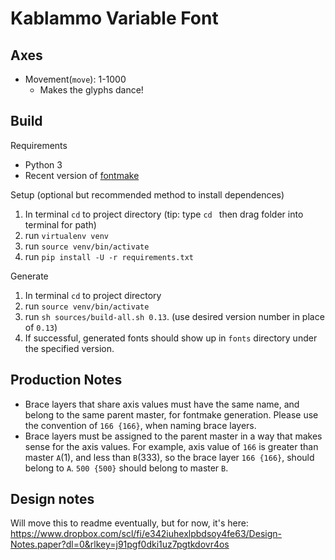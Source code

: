 # Kablammo Variable Font

## Axes
- Movement(`move`): 1-1000 
  - Makes the glyphs dance!

## Build

Requirements
- Python 3
- Recent version of [fontmake](https://github.com/googlefonts/fontmake)

Setup (optional but recommended method to install dependences)
1. In terminal `cd` to project directory (tip: type `cd ` then drag folder into terminal for path)
2. run `virtualenv venv` 
3. run `source venv/bin/activate`
4. run `pip install -U -r requirements.txt`

Generate
1. In terminal `cd` to project directory
2. run `source venv/bin/activate`
3. run `sh sources/build-all.sh 0.13`. (use desired version number in place of `0.13`)
4. If successful, generated fonts should show up in `fonts` directory under the specified version.


## Production Notes
- Brace layers that share axis values must have the same name, and belong to the same parent master, for fontmake generation. Please use the convention of `166 {166}`, when naming brace layers. 
- Brace layers must be assigned to the parent master in a way that makes sense for the axis values. For example, axis value of `166` is greater than master `A`(1), and less than `B`(333), so the brace layer `166 {166}`, should belong to `A`. `500 {500}` should belong to master `B`.

## Design notes
Will move this to readme eventually, but for now, it's here:
https://www.dropbox.com/scl/fi/e342iuhexlpbdsoy4fe63/Design-Notes.paper?dl=0&rlkey=j91pgf0dki1uz7pgtkdovr4os